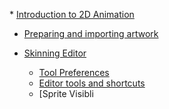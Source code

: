                                                                                                                                                                                                                                                                                                                                                                                                                                                                                                                                 * [Introduction to 2D Animation](index.md)

* [Preparing and importing artwork](PreparingArtwork.md)

* [Skinning Editor](SkinningEditor.md)
  * [Tool Preferences](ToolPref.md)
  * [Editor tools and shortcuts](SkinEdToolsShortcuts.md)
  * [Sprite Visibli
